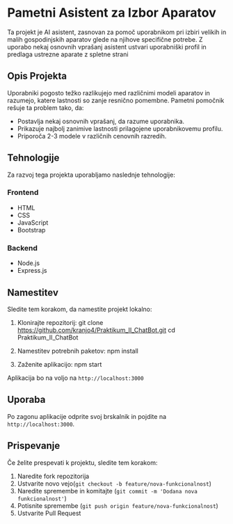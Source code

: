 # Pametni Asistent za Izbor Aparatov

Ta projekt je AI asistent, zasnovan za pomoč uporabnikom pri izbiri velikih in malih gospodinjskih aparatov glede na njihove specifične potrebe. Z uporabo nekaj osnovnih vprašanj asistent ustvari uporabniški profil in predlaga ustrezne aparate z spletne strani

## Opis Projekta

Uporabniki pogosto težko razlikujejo med različnimi modeli aparatov in razumejo, katere lastnosti so zanje resnično pomembne. Pametni pomočnik rešuje ta problem tako, da:
- Postavlja nekaj osnovnih vprašanj, da razume uporabnika.
- Prikazuje najbolj zanimive lastnosti prilagojene uporabnikovemu profilu.
- Priporoča 2-3 modele v različnih cenovnih razredih.

## Tehnologije

Za razvoj tega projekta uporabljamo naslednje tehnologije:

### Frontend
- HTML
- CSS
- JavaScript
- Bootstrap

### Backend
- Node.js
- Express.js

## Namestitev

Sledite tem korakom, da namestite projekt lokalno:

1. Klonirajte repozitorij:
   git clone https://github.com/kranjo4/Praktikum_II_ChatBot.git
   cd Praktikum_II_ChatBot

2. Namestitev potrebnih paketov:
   npm install

3. Zaženite aplikacijo:
   npm start

Aplikacija bo na voljo na `http://localhost:3000`

## Uporaba

Po zagonu aplikacije odprite svoj brskalnik in pojdite na `http://localhost:3000`.

## Prispevanje

Če želite prespevati k projektu, sledite tem korakom:

1. Naredite fork repozitorija
2. Ustvarite novo vejo(`git checkout -b feature/nova-funkcionalnost`)
3. Naredite spremembe in komitajte (`git commit -m 'Dodana nova funkcionalnost'`)
4. Potisnite spremembe (`git push origin feature/nova-funkcionalnost`)
5. Ustvarite Pull Request

